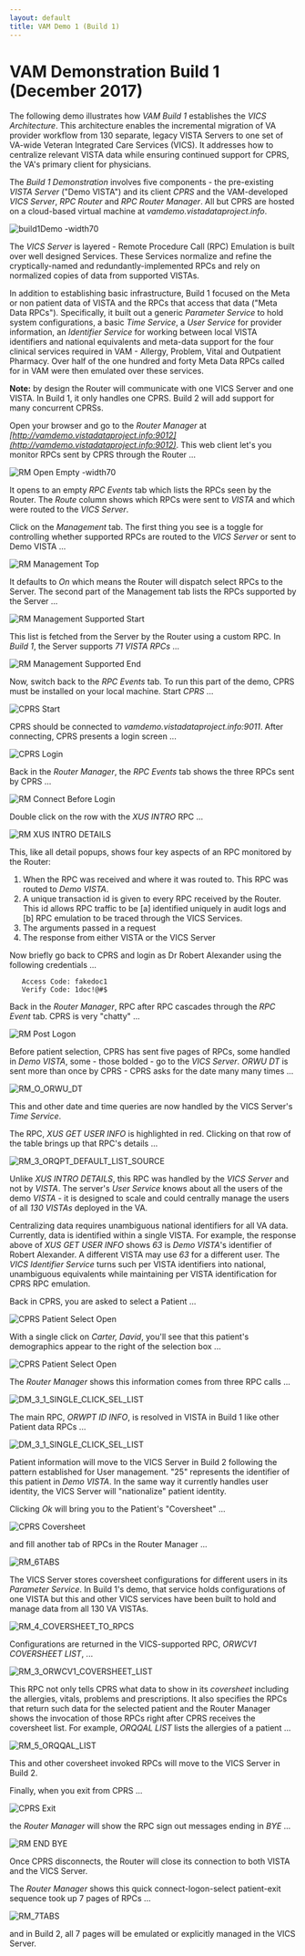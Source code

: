 ```yaml
---
layout: default
title: VAM Demo 1 (Build 1)
---
```


# VAM Demonstration Build 1 (December 2017)

The following demo illustrates how _VAM Build 1_ establishes the _VICS Architecture_. This architecture enables the incremental migration of VA provider workflow from 130 separate, legacy VISTA Servers to one set of VA-wide Veteran Integrated Care Services (VICS). It addresses how to centralize relevant VISTA data while ensuring continued support for CPRS, the VA's primary client for physicians.

The _Build 1 Demonstration_ involves five components - the pre-existing _VISTA Server_ ("Demo VISTA") and its client _CPRS_ and the VAM-developed _VICS Server_, _RPC Router_ and _RPC Router Manager_. All but CPRS are hosted on a cloud-based virtual machine at _vamdemo.vistadataproject.info_. 

![build1Demo -width70](images/build1Demo.png)

The _VICS Server_ is layered - Remote Procedure Call (RPC) Emulation is built over well designed  Services. These Services normalize and refine the cryptically-named and redundantly-implemented RPCs and rely on normalized copies of data from supported VISTAs.

In addition to establishing basic infrastructure, Build 1 focused on the Meta or non patient data of VISTA and the RPCs that access that data ("Meta Data RPCs"). Specifically, it built out a generic _Parameter Service_ to hold system configurations, a basic _Time Service_, a _User Service_ for provider information, an _Identifier Service_ for working between local VISTA identifiers and national equivalents and meta-data support for the four clinical services required in VAM - Allergy, Problem, Vital and Outpatient Pharmacy. Over half of the one hundred and forty Meta Data RPCs called for in VAM were then emulated over these services.

__Note:__ by design the Router will communicate with one VICS Server and one VISTA. In Build 1, it only handles one CPRS. Build 2 will add support for many concurrent CPRSs.

Open your browser and go to the _Router Manager_ at _[http://vamdemo.vistadataproject.info:9012](http://vamdemo.vistadataproject.info:9012)_. This web client let's you monitor RPCs sent by CPRS through the Router ...

![RM Open Empty -width70](images/RM_1_OpenEmpty.png)

It opens to an empty _RPC Events_ tab which lists the RPCs seen by the Router. The _Route_ column shows which RPCs were sent to _VISTA_ and which were routed to the _VICS Server_. 

Click on the _Management_ tab. The first thing you see is a toggle for controlling whether supported RPCs are routed to the _VICS Server_ or sent to Demo VISTA ...

![RM Management Top](images/RM_1_MgmtTop.png)

It defaults to _On_ which means the Router will dispatch select RPCs to the Server. The second part of the Management tab lists the RPCs supported by the Server ...

![RM Management Supported Start](images/RM_1_MgmtSupStart.png)

This list is fetched from the Server by the Router using a custom RPC. In _Build 1_, the Server supports _71 VISTA RPCs_ ...

![RM Management Supported End](images/RM_1_MgmtSupEnd.png)

Now, switch back to the _RPC Events_ tab. To run this part of the demo, CPRS must be installed on your local machine. Start _CPRS_ ...

![CPRS Start](images/CPRS_Start.png)

CPRS should be connected to _vamdemo.vistadataproject.info:9011_. After connecting, CPRS presents a login screen ...

![CPRS Login](images/CPRS_Login.png)

Back in the _Router Manager_, the _RPC Events_ tab shows the three RPCs sent by CPRS ...

![RM Connect Before Login](images/RM_2_ConnectBeforeLogin.png)

Double click on the row with the _XUS INTRO_ RPC ...

![RM XUS INTRO DETAILS](images/RM_2_XUS_INTRO_DETAILS.png)

This, like all detail popups, shows four key aspects of an RPC monitored by the Router:
  1. When the RPC was received and where it was routed to. This RPC was routed to _Demo VISTA_.
  2. A unique transaction id is given to every RPC received by the Router. This id allows RPC traffic to be [a] identified uniquely in audit logs and [b] RPC emulation to be traced through the VICS Services.
  3. The arguments passed in a request
  4. The response from either VISTA or the VICS Server 

Now briefly go back to CPRS and login as Dr Robert Alexander using the following credentials ...

```
   Access Code: fakedoc1
   Verify Code: 1doc!@#$
```

Back in the _Router Manager_, RPC after RPC cascades through the _RPC Event_ tab. CPRS is very "chatty" ...

![RM Post Logon](images/RM_3_5TAB_LIST_HIGHUSERINFO.png)

Before patient selection, CPRS has sent five pages of RPCs, some handled in _Demo VISTA_, some - those bolded - go to the _VICS Server_. _ORWU DT_ is sent more than once by CPRS - CPRS asks for the date many many times ...

![RM_O_ORWU_DT](images/RM_O_ORWU_DT.png)

This and other date and time queries are now handled by the VICS Server's _Time Service_.

The RPC, _XUS GET USER INFO_ is highlighted in red. Clicking on that row of the table brings up that RPC's details ...

![RM_3_ORQPT_DEFAULT_LIST_SOURCE](images/RM_3_XUS_GET_USER_INFO.png)

Unlike _XUS INTRO DETAILS_, this RPC was handled by the _VICS Server_ and not by _VISTA_. The server's _User Service_ knows about all the users of the demo _VISTA_ - it is designed to scale and could centrally manage the users of all _130 VISTAs_ deployed in the VA. 

Centralizing data requires unambiguous national identifiers for all VA data. Currently, data is identified within a single VISTA. For example, the response above of _XUS GET USER INFO_ shows _63_ is _Demo VISTA_'s identifier of Robert Alexander. A different VISTA may use _63_ for a different user. The _VICS Identifier Service_ turns such per VISTA identifiers into national, unambiguous equivalents while maintaining per VISTA identification for CPRS RPC emulation.

Back in CPRS, you are asked to select a Patient ...

![CPRS Patient Select Open](images/CPRS_PSEL_Open.png)

With a single click on _Carter, David_, you'll see that this patient's demographics appear to the right of the selection box ...

![CPRS Patient Select Open](images/CPRS_PSEL_See_Demos.png)

The _Router Manager_ shows this information comes from three RPC calls ...

![DM_3_1_SINGLE_CLICK_SEL_LIST](images/DM_3_1_SINGLE_CLICK_SEL_LIST.png)

The main RPC, _ORWPT ID INFO_, is resolved in VISTA in Build 1 like other Patient data RPCs ...

![DM_3_1_SINGLE_CLICK_SEL_LIST](images/DM_3_1_ORWPT_ID_INFO.png)

Patient information will move to the VICS Server in Build 2 following the pattern established for User management. "25" represents the identifier of this patient in _Demo VISTA_. In the same way it currently handles user identity, the VICS Server will "nationalize" patient identity.

Clicking _Ok_ will bring you to the Patient's "Coversheet" ...

![CPRS Coversheet](images/CPRS_Coversheet.png)

and fill another tab of RPCs in the Router Manager ...

![RM_6TABS](images/RM_6TABS.png)

The VICS Server stores coversheet configurations for different users in its _Parameter Service_. In Build 1's demo, that service holds configurations of one VISTA but this and other VICS services have been built to hold and manage data from all 130 VA VISTAs.

![RM_4_COVERSHEET_TO_RPCS](images/RM_4_COVERSHEET_TO_RPCS.png)

Configurations are returned in the VICS-supported RPC, _ORWCV1 COVERSHEET LIST_, ...

![RM_3_ORWCV1_COVERSHEET_LIST](images/RM_3_ORWCV1_COVERSHEET_LIST.png)

This RPC not only tells CPRS what data to show in its _coversheet_ including the allergies, vitals, problems and prescriptions. It also specifies the RPCs that return such data for the selected patient and the Router Manager shows the invocation of those RPCs right after CPRS receives the coversheet list. For example, _ORQQAL LIST_ lists the allergies of a patient ...

![RM_5_ORQQAL_LIST](images/RM_5_ORQQAL_LIST.png)

This and other coversheet invoked RPCs will move to the VICS Server in Build 2.

Finally, when you exit from CPRS ...

![CPRS Exit](images/CPRS_Exit.png)

the _Router Manager_ will show the RPC sign out messages ending in _BYE_ ...

![RM END BYE](images/RM_END_BYE.png)

Once CPRS disconnects, the Router will close its connection to both VISTA and the VICS Server.

The _Router Manager_ shows this quick connect-logon-select patient-exit sequence took up 7 pages of RPCs ...

![RM_7TABS](images/RM_7TABS.png)

and in Build 2, all 7 pages will be emulated or explicitly managed in the VICS Server.